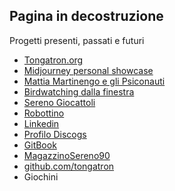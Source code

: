 

## Pagina in decostruzione

Progetti presenti, passati e futuri

- [Tongatron.org](https://www.tongatron.org/)
- [Midjourney personal showcase](https://www.tongatron.org/ai-showcase)
- [Mattia Martinengo e gli Psiconauti](https://sites.google.com/view/mm-e-gli-psiconauti/home-page)
- [Birdwatching dalla finestra](https://sites.google.com/view/window-birdwatching-turin/home-page)
- [Sereno Giocattoli](https://www.serenogiocattoli.it/)
- [Robottino](https://github.com/tongatron/robottino)
- [Linkedin](https://www.linkedin.com/in/giovannibindi/)
- [Profilo Discogs](https://www.discogs.com/artist/4340085-Giovanni-Bindi)
- [GitBook](https://tongatron.gitbook.io/tongatron/)
- [MagazzinoSereno90](https://github.com/tongatron/MagazzinoSereno90)
- [github.com/tongatron](https://github.com/tongatron)
- Giochini







